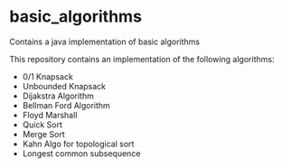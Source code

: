 # basic_algorithms
Contains a java implementation of basic algorithms

This repository contains an implementation of the following algorithms:
- 0/1 Knapsack
- Unbounded Knapsack
- Dijakstra Algorithm
- Bellman Ford Algorithm
- Floyd Marshall
- Quick Sort
- Merge Sort
- Kahn Algo for topological sort
- Longest common subsequence
